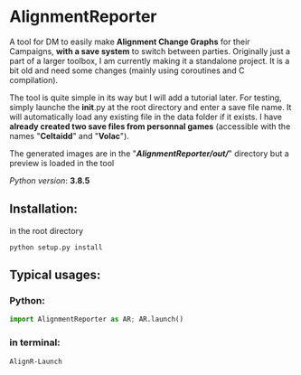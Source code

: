 # AlignmentReporter

A tool for DM to easily make __Alignment Change Graphs__ for their Campaigns, __with a save system__
to switch between parties. Originally just a part of a larger toolbox, I am currently making it a standalone project. 
It is a bit old and need some changes (mainly using coroutines and C compilation).

The tool is quite simple in its way but I will add a tutorial later. For testing, simply launche the __init__.py at the 
root directory and enter a save file name. It will automatically load any existing file in the data folder if it exists. 
I have **already created two save files from personnal games** (accessible with the names "**Celtaidd**" and "**Volac**").

The generated images are in the "***AlignmentReporter/out/***" directory but a preview is loaded in the tool

*Python version*: **3.8.5**

## Installation:
in the root directory
```
python setup.py install
```

## Typical usages: 

### Python:  
```python
import AlignmentReporter as AR; AR.launch()
```

### in terminal: 

```
AlignR-Launch
```
